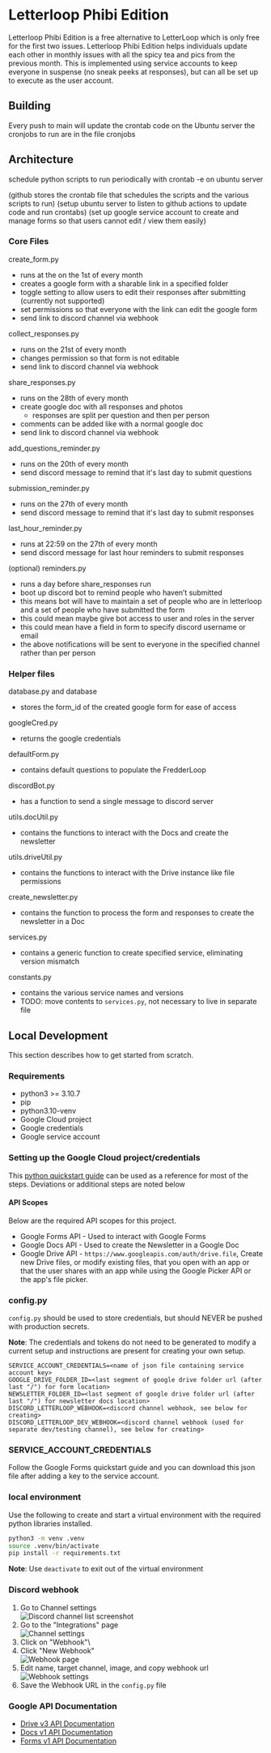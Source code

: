 # Letterloop Phibi Edition

Letterloop Phibi Edition is a free alternative to LetterLoop which is only free for the first two issues. Letterloop Phibi Edition helps individuals update each other in monthly issues with all the spicy tea and pics from the previous month. This is implemented using service accounts to keep everyone in suspense (no sneak peeks at responses), but can all be set up to execute as the user account.

## Building

Every push to main will update the crontab code on the Ubuntu server
the cronjobs to run are in the file cronjobs

## Architecture

schedule python scripts to run periodically with crontab -e on ubuntu server

(github stores the crontab file that schedules the scripts and the various scripts to run)
(setup ubuntu server to listen to github actions to update code and run crontabs)
(set up google service account to create and manage forms so that users cannot edit / view them easily)

### Core Files

create_form.py

- runs at the on the 1st of every month
- creates a google form with a sharable link in a specified folder
- toggle setting to allow users to edit their responses after submitting (currently not supported)
- set permissions so that everyone with the link can edit the google form
- send link to discord channel via webhook

collect_responses.py

- runs on the 21st of every month
- changes permission so that form is not editable
- send link to discord channel via webhook

share_responses.py

- runs on the 28th of every month
- create google doc with all responses and photos
  - responses are split per question and then per person
- comments can be added like with a normal google doc
- send link to discord channel via webhook

add_questions_reminder.py

- runs on the 20th of every month
- send discord message to remind that it's last day to submit questions

submission_reminder.py

- runs on the 27th of every month
- send discord message to remind that it's last day to submit responses

last_hour_reminder.py

- runs at 22:59 on the 27th of every month
- send discord message for last hour reminders to submit responses

(optional)
reminders.py

- runs a day before share_responses run
- boot up discord bot to remind people who haven’t submitted
- this means bot will have to maintain a set of people who are in letterloop and a set of people who have submitted the form
- this could mean maybe give bot access to user and roles in the server
- this could mean have a field in form to specify discord username or email
- the above notifications will be sent to everyone in the specified channel rather than per person

### Helper files

database.py and database

- stores the form_id of the created google form for ease of access

googleCred.py

- returns the google credentials

defaultForm.py

- contains default questions to populate the FredderLoop

discordBot.py

- has a function to send a single message to discord server

utils.docUtil.py

- contains the functions to interact with the Docs and create the newsletter

utils.driveUtil.py

- contains the functions to interact with the Drive instance like file permissions

create_newsletter.py

- contains the function to process the form and responses to create the newsletter in a Doc

services.py

- contains a generic function to create specified service, eliminating version mismatch

constants.py

- contains the various service names and versions
- TODO: move contents to `services.py`, not necessary to live in separate file

## Local Development

This section describes how to get started from scratch.

### Requirements

- python3 >= 3.10.7
- pip
- python3.10-venv
- Google Cloud project
- Google credentials
- Google service account

### Setting up the Google Cloud project/credentials

This [python quickstart guide](https://developers.google.com/forms/api/quickstart/python) can be used as a reference for most of the steps. Deviations or additional steps are noted below

#### API Scopes

Below are the required API scopes for this project.

- Google Forms API - Used to interact with Google Forms
- Google Docs API - Used to create the Newsletter in a Google Doc
- Google Drive API - `https://www.googleapis.com/auth/drive.file`, Create new Drive files, or modify existing files, that you open with an app or that the user shares with an app while using the Google Picker API or the app's file picker.

### config.py

`config.py` should be used to store credentials, but should NEVER be pushed with production secrets.

**Note**: The credentials and tokens do not need to be generated to modify a current setup and instructions are present for creating your own setup.

```text
SERVICE_ACCOUNT_CREDENTIALS=<name of json file containing service account key>
GOOGLE_DRIVE_FOLDER_ID=<last segment of google drive folder url (after last "/") for form location>
NEWSLETTER_FOLDER_ID=<last segment of google drive folder url (after last "/") for newsletter docs location>
DISCORD_LETTERLOOP_WEBHOOK=<discord channel webhook, see below for creating>
DISCORD_LETTERLOOP_DEV_WEBHOOK=<discord channel webhook (used for separate dev/testing channel), see below for creating>
```

### SERVICE_ACCOUNT_CREDENTIALS

Follow the Google Forms quickstart guide and you can download this json file after adding a key to the service account.

### local environment

Use the following to create and start a virtual environment with the required python libraries installed.

```bash
python3 -m venv .venv
source .venv/bin/activate
pip install -r requirements.txt
```

**Note**: Use `deactivate` to exit out of the virtual environment

### Discord webhook

1. Go to Channel settings\
![Discord channel list screenshot](images/channel_settings_icon.png)
2. Go to the "Integrations" page\
![Channel settings](images/channel_settings.png)
3. Click on "Webhook"\
4. Click "New Webhook"\
![Webhook page](images/webhook_page.png)
5. Edit name, target channel, image, and copy webhook url\
![Webhook settings](images/webhook_settings.png)
6. Save the Webhook URL in the `config.py` file

### Google API Documentation

- [Drive v3 API Documentation](https://googleapis.github.io/google-api-python-client/docs/dyn/drive_v3.html)
- [Docs v1 API Documentation](https://googleapis.github.io/google-api-python-client/docs/dyn/docs_v1.html)
- [Forms v1 API Documentation](https://googleapis.github.io/google-api-python-client/docs/dyn/forms_v1.html)
